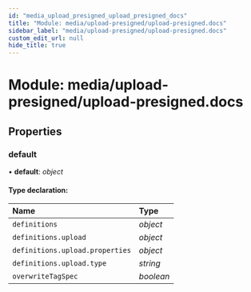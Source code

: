 ```yaml
---
id: "media_upload_presigned_upload_presigned_docs"
title: "Module: media/upload-presigned/upload-presigned.docs"
sidebar_label: "media/upload-presigned/upload-presigned.docs"
custom_edit_url: null
hide_title: true
---
```


# Module: media/upload-presigned/upload-presigned.docs

## Properties

### default

• **default**: *object*

#### Type declaration:

Name | Type |
:------ | :------ |
`definitions` | *object* |
`definitions.upload` | *object* |
`definitions.upload.properties` | *object* |
`definitions.upload.type` | *string* |
`overwriteTagSpec` | *boolean* |
